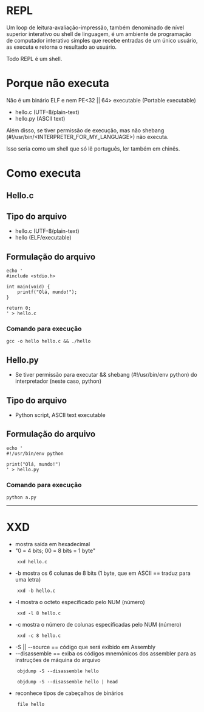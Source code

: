 # REPL
Um loop de leitura-avaliação-impressão,
também denominado de nível superior interativo ou 
shell de linguagem, 
é um ambiente de programação de computador
interativo 
simples 
que recebe entradas
de um único usuário, 
as executa e 
retorna o resultado ao usuário.  

Todo REPL é um shell.  


# Porque não executa
Não é um binário ELF e nem PE<32 || 64> executable (Portable executable)  
* hello.c (UTF-8/plain-text)  
* hello.py (ASCII text)  

Além disso, se tiver permissão de execução,
mas não shebang (#!/usr/bin/<INTERPRETER_FOR_MY_LANGUAGE>)
não executa.   

Isso seria como um shell que só lê português, ler também em chinês.  


# Como executa
## Hello.c

## Tipo do arquivo
* hello.c (UTF-8/plain-text)  
* hello (ELF/executable)  

## Formulação do arquivo
```
echo '
#include <stdio.h>

int main(void) {
    printf("Olá, mundo!");
}

return 0;
' > hello.c
```  

### Comando para execução
```
gcc -o hello hello.c && ./hello
```  

## Hello.py
* Se tiver permissão para executar && shebang (#!/usr/bin/env python) do interpretador (neste caso, python)  

## Tipo do arquivo
* Python script, ASCII text executable  

## Formulação do arquivo
```
echo '
#!/usr/bin/env python

print("Olá, mundo!")
' > hello.py
```  

### Comando para execução
```
python a.py
```  

---

# XXD
* mostra saída em hexadecimal  
* "0 = 4 bits; 00 = 8 bits = 1 byte"  
```
	xxd hello.c
```  

* -b mostra os 6 colunas de 8 bits (1 byte, que em ASCII == traduz para uma letra)  
```
	xxd -b hello.c
```   

* -l <NUM> mostra o octeto específicado pelo NUM (número)  
```
	xxd -l 8 hello.c
```   

* -c <NUM> mostra o número de colunas especificadas pelo NUM (número)  
```
	xxd -c 8 hello.c
```   


* -S || --source == código que será exibido em Assembly  
* --disassemble  == exiba os códigos mnemônicos dos assembler para as instruções de máquina do arquivo  
```
	objdump -S --disassemble hello
```  
```
	objdump -S --disassemble hello | head 
```  

* reconhece tipos de cabeçalhos de binários  
```
    file hello
```  
